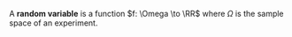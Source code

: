 A **random variable** is a function $f: \Omega \to \RR$ where $\Omega$ is the sample space of an experiment.